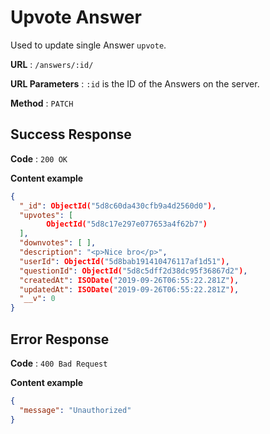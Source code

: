 # Upvote Answer

Used to update single Answer `upvote`.

**URL** : `/answers/:id/`

**URL Parameters** : `:id` is the ID of the Answers on the server.

**Method** : `PATCH`



## Success Response

**Code** : `200 OK`

**Content example**

```json
{
  "_id": ObjectId("5d8c60da430cfb9a4d2560d0"),
  "upvotes": [ 
		ObjectId("5d8c17e297e077653a4f62b7")
  ],
  "downvotes": [ ],
  "description": "<p>Nice bro</p>",
  "userId": ObjectId("5d8bab191410476117af1d51"),
  "questionId": ObjectId("5d8c5dff2d38dc95f36867d2"),
  "createdAt": ISODate("2019-09-26T06:55:22.281Z"),
  "updatedAt": ISODate("2019-09-26T06:55:22.281Z"),
  "__v": 0
}
```



## Error Response

**Code** : `400 Bad Request`

**Content example**

```json
{
  "message": "Unauthorized"
}
```